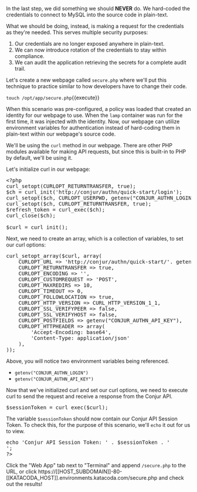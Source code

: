 
In the last step, we did something we should **NEVER** do. We hard-coded the credentials to connect to MySQL into the source code in plain-text.

What we should be doing, instead, is making a request for the credentials as they're needed. This serves multiple security purposes:

1. Our credentials are no longer exposed anywhere in plain-text.
2. We can now introduce rotation of the credentials to stay within compliance.
3. We can audit the application retrieving the secrets for a complete audit trail.

Let's create a new webpage called `secure.php` where we'll put this technique to practice similar to how developers have to change their code.

`touch /opt/app/secure.php`{{execute}}

When this scenario was pre-configured, a policy was loaded that created an identity for our webpage to use. When the `lamp` container was run for the first time, it was injected with the identity. Now, our webpage can utilize environment variables for authentication instead of hard-coding them in plain-text within our webpage's source code.

We'll be using the `curl` method in our webpage. There are other PHP modules available for making API requests, but since this is built-in to PHP by default, we'll be using it.

Let's initialize curl in our webpage:

<pre class="file" data-filename="secure.php" data-target="replace">&lt;?php
curl_setopt(CURLOPT_RETURNTRANSFER, true);
$ch = curl_init('http://conjur/authn/quick-start/login');
curl_setopt($ch, CURLOPT_USERPWD, getenv("CONJUR_AUTHN_LOGIN") . getenv("CONJUR_AUTHN_API_KEY"));
curl_setopt($ch, CURLOPT_RETURNTRANSFER, true);
$refresh_token = curl_exec($ch);
curl_close($ch);

$curl = curl_init();
</pre>

Next, we need to create an array, which is a collection of variables, to set our curl options:

<pre class="file" data-filename="secure.php" data-target="append">
curl_setopt_array($curl, array(
    CURLOPT_URL => 'http://conjur/authn/quick-start/'. getenv("CONJUR_AUTHN_LOGIN") . '/authenticate',
    CURLOPT_RETURNTRANSFER => true,
    CURLOPT_ENCODING => '',
    CURLOPT_CUSTOMREQUEST => 'POST',
    CURLOPT_MAXREDIRS => 10,
    CURLOPT_TIMEOUT => 0,
    CURLOPT_FOLLOWLOCATION => true,
    CURLOPT_HTTP_VERSION => CURL_HTTP_VERSION_1_1,
    CURLOPT_SSL_VERIFYPEER => false,
    CURLOPT_SSL_VERIFYHOST => false,
    CURLOPT_POSTFIELDS => getenv("CONJUR_AUTHN_API_KEY"),
    CURLOPT_HTTPHEADER => array(
        'Accept-Encoding: base64',
        'Content-Type: application/json'
    ),
));
</pre>

Above, you will notice two environment variables being referenced.

* `getenv("CONJUR_AUTHN_LOGIN")`
* `getenv("CONJUR_AUTHN_API_KEY")`

Now that we've initialized curl and set our curl options, we need to execute curl to send the request and receive a response from the Conjur API.

<pre class="file" data-filename="secure.php" data-target="append">
$sessionToken = curl_exec($curl);
</pre>

The variable `$sessionToken` should now contain our Conjur API Session Token. To check this, for the purpose of this scenario, we'll `echo` it out for us to view.

<pre class="file" data-filename="secure.php" data-target="append">
echo 'Conjur API Session Token: ' . $sessionToken . '<br />';
?&gt;
</pre>

Click the "Web App" tab next to "Terminal" and append `/secure.php` to the URL, or click https://[[HOST_SUBDOMAIN]]-80-[[KATACODA_HOST]].environments.katacoda.com/secure.php and check out the results!
